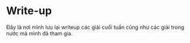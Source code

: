 # Write-up

Đây là nơi mình lưu lại writeup các giải cuối tuần cũng như các giải trong nước mà mình đã tham gia.
